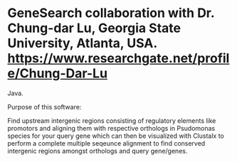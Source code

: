 # GeneSearch collaboration with Dr. Chung-dar Lu, Georgia State University, Atlanta, USA. https://www.researchgate.net/profile/Chung-Dar-Lu
Java.

Purpose of this software:

Find upstream intergenic regions consisting of regulatory elements like promotors and aligning them with respective orthologs in Psudomonas species for your query gene which can then be visualized with Clustalx to perform a complete multiple seqeunce alignment to find conserved intergenic regions amongst orthologs and query gene/genes.

